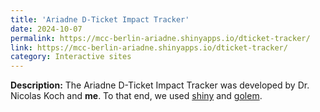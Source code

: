 ```yaml
---
title: 'Ariadne D-Ticket Impact Tracker'
date: 2024-10-07
permalink: https://mcc-berlin-ariadne.shinyapps.io/dticket-tracker/
link: https://mcc-berlin-ariadne.shinyapps.io/dticket-tracker/
category: Interactive sites
---
```


**Description:**
The Ariadne D-Ticket Impact Tracker was developed by Dr. Nicolas Koch and **me**. To that end, we used [shiny](https://github.com/rstudio/shiny) and [golem](https://github.com/ThinkR-open/golem).
